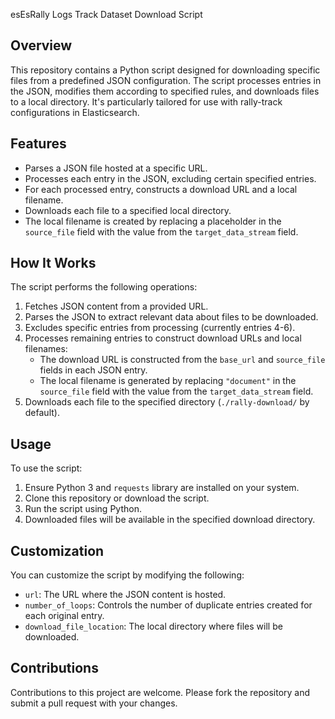 esEsRally Logs Track Dataset Download Script

## Overview

This repository contains a Python script designed for downloading specific files from a predefined JSON configuration. The script processes entries in the JSON, modifies them according to specified rules, and downloads files to a local directory. It's particularly tailored for use with rally-track configurations in Elasticsearch.

## Features

- Parses a JSON file hosted at a specific URL.
- Processes each entry in the JSON, excluding certain specified entries.
- For each processed entry, constructs a download URL and a local filename.
- Downloads each file to a specified local directory.
- The local filename is created by replacing a placeholder in the `source_file` field with the value from the `target_data_stream` field.

## How It Works

The script performs the following operations:

1. Fetches JSON content from a provided URL.
2. Parses the JSON to extract relevant data about files to be downloaded.
3. Excludes specific entries from processing (currently entries 4-6).
4. Processes remaining entries to construct download URLs and local filenames:
   - The download URL is constructed from the `base_url` and `source_file` fields in each JSON entry.
   - The local filename is generated by replacing `"document"` in the `source_file` field with the value from the `target_data_stream` field.
5. Downloads each file to the specified directory (`./rally-download/` by default).

## Usage

To use the script:

1. Ensure Python 3 and `requests` library are installed on your system.
2. Clone this repository or download the script.
3. Run the script using Python.
4. Downloaded files will be available in the specified download directory.

## Customization

You can customize the script by modifying the following:

- `url`: The URL where the JSON content is hosted.
- `number_of_loops`: Controls the number of duplicate entries created for each original entry.
- `download_file_location`: The local directory where files will be downloaded.



## Contributions

Contributions to this project are welcome. Please fork the repository and submit a pull request with your changes.
